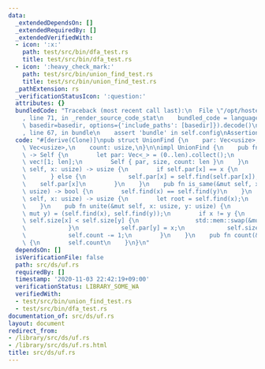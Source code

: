 ```yaml
---
data:
  _extendedDependsOn: []
  _extendedRequiredBy: []
  _extendedVerifiedWith:
  - icon: ':x:'
    path: test/src/bin/dfa_test.rs
    title: test/src/bin/dfa_test.rs
  - icon: ':heavy_check_mark:'
    path: test/src/bin/union_find_test.rs
    title: test/src/bin/union_find_test.rs
  _pathExtension: rs
  _verificationStatusIcon: ':question:'
  attributes: {}
  bundledCode: "Traceback (most recent call last):\n  File \"/opt/hostedtoolcache/Python/3.9.0/x64/lib/python3.9/site-packages/onlinejudge_verify/documentation/build.py\"\
    , line 71, in _render_source_code_stat\n    bundled_code = language.bundle(stat.path,\
    \ basedir=basedir, options={'include_paths': [basedir]}).decode()\n  File \"/opt/hostedtoolcache/Python/3.9.0/x64/lib/python3.9/site-packages/onlinejudge_verify/languages/user_defined.py\"\
    , line 67, in bundle\n    assert 'bundle' in self.config\nAssertionError\n"
  code: "#[derive(Clone)]\npub struct UnionFind {\n    par: Vec<usize>,\n    size:\
    \ Vec<usize>,\n    count: usize,\n}\n\nimpl UnionFind {\n    pub fn new(len: usize)\
    \ -> Self {\n        let par: Vec<_> = (0..len).collect();\n        let size =\
    \ vec![1; len];\n        Self { par, size, count: len }\n    }\n    pub fn find(&mut\
    \ self, x: usize) -> usize {\n        if self.par[x] == x {\n            x\n \
    \       } else {\n            self.par[x] = self.find(self.par[x]);\n        \
    \    self.par[x]\n        }\n    }\n    pub fn is_same(&mut self, x: usize, y:\
    \ usize) -> bool {\n        self.find(x) == self.find(y)\n    }\n    pub fn size(&mut\
    \ self, x: usize) -> usize {\n        let root = self.find(x);\n        self.size[root]\n\
    \    }\n    pub fn unite(&mut self, x: usize, y: usize) {\n        let (mut x,\
    \ mut y) = (self.find(x), self.find(y));\n        if x != y {\n            if\
    \ self.size[x] < self.size[y] {\n                std::mem::swap(&mut x, &mut y);\n\
    \            }\n            self.par[y] = x;\n            self.size[x] += self.size[y];\n\
    \            self.count -= 1;\n        }\n    }\n    pub fn count(&self) -> usize\
    \ {\n        self.count\n    }\n}\n"
  dependsOn: []
  isVerificationFile: false
  path: src/ds/uf.rs
  requiredBy: []
  timestamp: '2020-11-03 22:42:19+09:00'
  verificationStatus: LIBRARY_SOME_WA
  verifiedWith:
  - test/src/bin/union_find_test.rs
  - test/src/bin/dfa_test.rs
documentation_of: src/ds/uf.rs
layout: document
redirect_from:
- /library/src/ds/uf.rs
- /library/src/ds/uf.rs.html
title: src/ds/uf.rs
---
```

